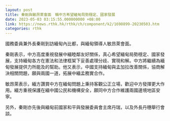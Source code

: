 ```yaml
---
layout: post
title: 秦剛與敏昂萊會面　稱中方希望緬甸局勢穩定、國家發展
date: 2023-05-03 03:15:55.000000000 +08:00
link: https://news.rthk.hk/rthk/ch/component/k2/1698899-20230503.htm
categories: rthk
---
```


國務委員兼外長秦剛到訪緬甸內比都，與緬甸領導人敏昂萊會面。

秦剛表示，中方高度重視發展中緬睦鄰友好關係，真心希望緬甸局勢穩定、國家發展，支持緬甸各方在憲法和法律框架下妥善處理分歧、實現和解。中方將繼續為緬甸發展提供力所能及的幫助。他又表示，中國支持緬甸與孟加拉改善關係，協商解決相關問題，願與兩國一道，拓展中緬孟務實合作。

敏昂萊表示，緬方讚賞中方在緬甸問題上秉持客觀公正立場，歡迎中方發揮更大作用。緬方重視保護在緬中國公民和機構安全，願同中方合作維護兩國邊境地區安寧。

另外，秦剛亦先後與緬甸前國家和平與發展委員會主席丹瑞，以及外長丹穗舉行會談。
